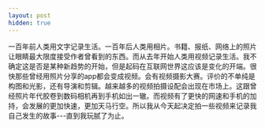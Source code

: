 ```yaml
---
layout: post
hidden: true
---
```


一百年前人类用文字记录生活。一百年后人类用相片。书籍、报纸、网络上的照片让眼睛最大限度接受作者曾看到的东西。而从去年开始人类用视频记录生活。我不确定这是否是某种新趋势的开始，但是起码在互联网世界这应该是变化的开端。很快那些曾经用照片分享的app都会变成视频。会有视频摄影大赛。评价的不单纯是构图和光影，还有导演和剪辑。越来越多的视频拍摄设配会出现在市场上。这跟曾经照片年代胶卷到数码相机再到手机如出一辙。而视频有了更快的网速和手机的加持，会发展的更加快速，更加天马行空。所以我从今天起决定拍一些视频来记录我自己发生的故事---直到我玩腻了为止。